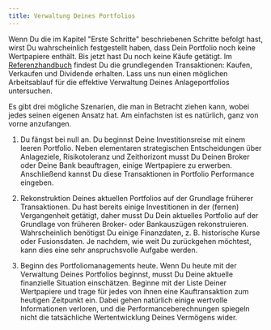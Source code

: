 ```yaml
---
title: Verwaltung Deines Portfolios
---
```


Wenn Du die im Kapitel "Erste Schritte" beschriebenen Schritte befolgt hast, wirst Du wahrscheinlich festgestellt haben, dass Dein Portfolio noch keine Wertpapiere enthält. Bis jetzt hast Du noch keine Käufe getätigt. Im [Referenzhandbuch](../../referenzhandbuch/index.md) findest Du die grundlegenden Transaktionen: Kaufen, Verkaufen und Dividende erhalten. Lass uns nun einen möglichen Arbeitsablauf für die effektive Verwaltung Deines Anlageportfolios untersuchen.

Es gibt drei mögliche Szenarien, die man in Betracht ziehen kann, wobei jedes seinen eigenen Ansatz hat. Am einfachsten ist es natürlich, ganz von vorne anzufangen.

1. Du fängst bei null an.
   Du beginnst Deine Investitionsreise mit einem leeren Portfolio. Neben elementaren strategischen Entscheidungen über Anlageziele, Risikotoleranz und Zeithorizont musst Du Deinen Broker oder Deine Bank beauftragen, einige Wertpapiere zu erwerben. Anschließend kannst Du diese Transaktionen in Portfolio Performance eingeben.

2. Rekonstruktion Deines aktuellen Portfolios auf der Grundlage früherer Transaktionen.
    Du hast bereits einige Investitionen in der (fernen) Vergangenheit getätigt, daher musst Du Dein aktuelles Portfolio auf der Grundlage von früheren Broker- oder Bankauszügen rekonstruieren. Wahrscheinlich benötigst Du einige Finanzdaten, z. B. historische Kurse oder Fusionsdaten. Je nachdem, wie weit Du zurückgehen möchtest, kann dies eine sehr anspruchsvolle Aufgabe werden.


3. Beginn des Portfoliomanagements heute. 
    Wenn Du heute mit der Verwaltung Deines Portfolios beginnst, musst Du Deine aktuelle finanzielle Situation einschätzen. Beginne mit der Liste Deiner Wertpapiere und trage für jedes von ihnen eine Kauftransaktion zum heutigen Zeitpunkt ein. Dabei gehen natürlich einige wertvolle Informationen verloren, und die Performanceberechnungen spiegeln nicht die tatsächliche Wertentwicklung Deines Vermögens wider.